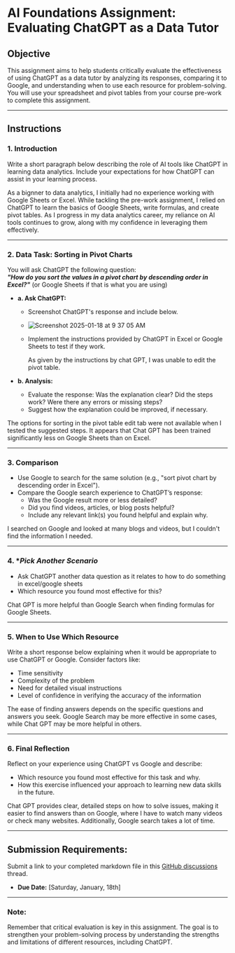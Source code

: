 # **AI Foundations Assignment: Evaluating ChatGPT as a Data Tutor**

## **Objective**  
This assignment aims to help students critically evaluate the effectiveness of using ChatGPT as a data tutor by analyzing its responses, comparing it to Google, and understanding when to use each resource for problem-solving. You will use your spreadsheet and pivot tables from your course pre-work to complete this assignment.  

---

## **Instructions**

### 1. **Introduction**  
Write a short paragraph below describing the role of AI tools like ChatGPT in learning data analytics. Include your expectations for how ChatGPT can assist in your learning process.

As a bignner to data analytics, I initially had no experience working with Google Sheets or Excel. While tackling the pre-work assignment, I relied on ChatGPT to learn the basics of Google Sheets, write formulas, and create pivot tables. As I progress in my data analytics career, my reliance on AI tools continues to grow, along with my confidence in leveraging them effectively.

---

### 2. **Data Task: Sorting in Pivot Charts**  

You will ask ChatGPT the following question:  
**_"How do you sort the values in a pivot chart by descending order in Excel?"_** (or Google Sheets if that is what you are using) 

- **a. Ask ChatGPT:**  
  - Screenshot ChatGPT's response and include below.
  - ![Screenshot 2025-01-18 at 9 37 05 AM](https://github.com/user-attachments/assets/65917557-e459-405b-9a50-b0367bae9b07)

  - Implement the instructions provided by ChatGPT in Excel or Google Sheets to test if they work.
 
    As given by the instructions by chat GPT, I was unable to edit the pivot table. 


- **b. Analysis:**  
  - Evaluate the response: Was the explanation clear? Did the steps work? Were there any errors or missing steps?  
  - Suggest how the explanation could be improved, if necessary.

The options for sorting in the pivot table edit tab were not available when I tested the suggested steps. It appears that Chat GPT has been trained significantly less on Google Sheets than on Excel.

---

### 3. **Comparison**  
- Use Google to search for the same solution (e.g., "sort pivot chart by descending order in Excel").  
- Compare the Google search experience to ChatGPT’s response:  
  - Was the Google result more or less detailed?  
  - Did you find videos, articles, or blog posts helpful?  
  - Include any relevant link(s) you found helpful and explain why.
 
    
 I searched on Google and looked at many blogs and videos, but I couldn't find the information I needed.


---

### 4. **Pick Another Scenario*  
- Ask ChatGPT another data question as it relates to how to do something in excel/google sheets 
- Which resource you found most effective for this?

Chat GPT is more helpful than Google Search when finding formulas for Google Sheets.

  
---

### 5. **When to Use Which Resource**  
Write a short response below explaining when it would be appropriate to use ChatGPT or Google. Consider factors like:  
- Time sensitivity  
- Complexity of the problem  
- Need for detailed visual instructions  
- Level of confidence in verifying the accuracy of the information

The ease of finding answers depends on the specific questions and answers you seek. Google Search may be more effective in some cases, while Chat GPT may be more helpful in others.

---

### 6. **Final Reflection**  
Reflect on your experience using ChatGPT vs Google and describe:  
- Which resource you found most effective for this task and why.  
- How this exercise influenced your approach to learning new data skills in the future.


Chat GPT provides clear, detailed steps on how to solve issues, making it easier to find answers than on Google, where I have to watch many videos or check many websites. Additionally, Google search takes a lot of time.



---

## **Submission Requirements:**  
Submit a link to your completed markdown file in this [GitHub discussions](https://github.com/Tech-Moms/data-analytics-winter-2025/discussions/4) thread.  
- **Due Date:** [Saturday, January, 18th]  

---

### **Note:**  
Remember that critical evaluation is key in this assignment. The goal is to strengthen your problem-solving process by understanding the strengths and limitations of different resources, including ChatGPT.

